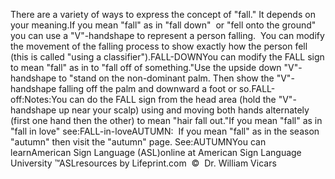 There are a variety of ways to express the concept of "fall." It 
			depends on your meaning.If you mean "fall" as in "fall down"  or "fell onto the ground" you 
			can use a "V"-handshape to represent a person falling.  You can 
			modify the movement of the falling process to show exactly how the 
			person fell (this is called "using a classifier").FALL-DOWNYou can modify the FALL sign to mean "fall" as in 
			to "fall off of something."Use the upside down "V"-handshape to "stand on the non-dominant 
			palm. Then show the "V"-handshape falling off the palm and downward 
			a foot or so.FALL-off:Notes:You can do the FALL sign from the head area (hold the "V"-handshape 
			up near your scalp) using and moving both hands alternately (first 
			one hand then the other) to mean "hair fall out."If you mean "fall" as in "fall in love" see:FALL-in-loveAUTUMN:  If you mean "fall" as in the season "autumn" then 
			visit the "autumn" page. See:AUTUMNYou can learnAmerican Sign Language (ASL)online at American Sign Language University ™ASLresources by Lifeprint.com  ©  Dr. William Vicars